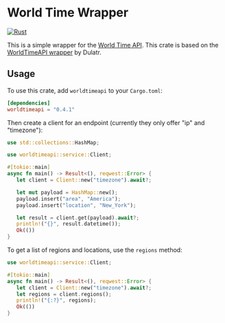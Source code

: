 # World Time Wrapper

[![Rust](https://github.com/powpow58/worldtimeapi-rs/actions/workflows/rust.yml/badge.svg)](https://github.com/powpow58/worldtimeapi-rs/actions/workflows/rust.yml)

This is a simple wrapper for the [World Time API](http://worldtimeapi.org). This crate is based on the [WorldTimeAPI wrapper](https://github.com/Dulatr/WorldTimeAPI) by Dulatr.

## Usage

To use this crate, add `worldtimeapi` to your `Cargo.toml`:

```toml
[dependencies]
worldtimeapi = "0.4.1"
```

Then create a client for an endpoint (currently they only offer "ip" and "timezone"):

```rust
use std::collections::HashMap;

use worldtimeapi::service::Client;

#[tokio::main]
async fn main() -> Result<(), reqwest::Error> {
   let client = Client::new("timezone").await?;

   let mut payload = HashMap::new();
   payload.insert("area", "America");
   payload.insert("location", "New_York");

   let result = client.get(payload).await?;
   println!("{}", result.datetime());
   Ok(())
}
```

To get a list of regions and locations, use the `regions` method:

```rust
use worldtimeapi::service::Client;

#[tokio::main]
async fn main() -> Result<(), reqwest::Error> {
   let client = Client::new("timezone").await?;
   let regions = client.regions();
   println!("{:?}", regions);
   Ok(())
}
```
